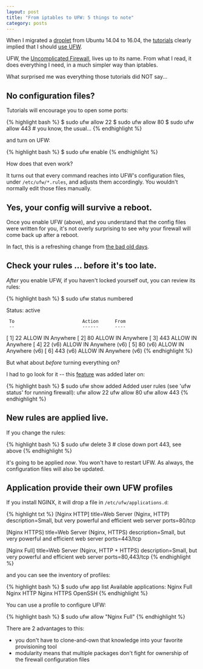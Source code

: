 ```yaml
---
layout: post
title: "From iptables to UFW: 5 things to note"
category: posts
---
```


When I migrated a [droplet](https://www.digitalocean.com/) from Ubuntu 14.04 to
16.04, the [tutorials](https://www.digitalocean.com/community/tutorials) clearly implied
that I should [use UFW](https://www.digitalocean.com/community/tutorials/how-to-set-up-a-firewall-with-ufw-on-ubuntu-16-04).

UFW, the [Uncomplicated Firewall](https://en.wikipedia.org/wiki/Uncomplicated_Firewall), lives up to its name.
From what I read, it does everything I need, in a much simpler way than iptables.

What surprised me was everything those tutorials did NOT say...


## No configuration files?

Tutorials will encourage you to open some ports:

{% highlight bash %}
$ sudo ufw allow 22
$ sudo ufw allow 80
$ sudo ufw allow 443   # you know, the usual...
{% endhighlight %}

and turn on UFW:

{% highlight bash %}
$ sudo ufw enable
{% endhighlight %}

How does that even work?

It turns out that every command reaches into UFW's configuration files,
under `/etc/ufw/*.rules`, and adjusts them accordingly. You wouldn't normally edit
those files manually.


## Yes, your config will survive a reboot.

Once you enable UFW (above), and you understand that the config files were
written for you, it's not overly surprising to see why your firewall will come
back up after a reboot.

In fact, this is a refreshing change from [the bad old days](https://www.google.com/search?q=iptables+load+on+reboot).


## Check your rules ... before it's too late.

_After_ you enable UFW, if you haven't locked yourself out, you can review its rules:

{% highlight bash %}
$ sudo ufw status numbered

Status: active

     To                         Action      From
     --                         ------      ----
[ 1] 22                         ALLOW IN    Anywhere
[ 2] 80                         ALLOW IN    Anywhere
[ 3] 443                        ALLOW IN    Anywhere
[ 4] 22 (v6)                    ALLOW IN    Anywhere (v6)
[ 5] 80 (v6)                    ALLOW IN    Anywhere (v6)
[ 6] 443 (v6)                   ALLOW IN    Anywhere (v6)
{% endhighlight %}

But what about _before_ turning everything on?

I had to go look for it -- this [feature](https://bugs.launchpad.net/ufw/+bug/987784) was added later on:

{% highlight bash %}
$ sudo ufw show added
Added user rules (see 'ufw status' for running firewall):
ufw allow 22
ufw allow 80
ufw allow 443
{% endhighlight %}


## New rules are applied live.

If you change the rules:

{% highlight bash %}
$ sudo ufw delete 3     # close down port 443, see above
{% endhighlight %}

it's going to be applied _now_. You won't have to restart UFW. As always, the
configuration files will also be updated.


## Application provide their own UFW profiles

If you install NGINX, it will drop a file in `/etc/ufw/applications.d`:

{% highlight txt %}
[Nginx HTTP]
title=Web Server (Nginx, HTTP)
description=Small, but very powerful and efficient web server
ports=80/tcp

[Nginx HTTPS]
title=Web Server (Nginx, HTTPS)
description=Small, but very powerful and efficient web server
ports=443/tcp

[Nginx Full]
title=Web Server (Nginx, HTTP + HTTPS)
description=Small, but very powerful and efficient web server
ports=80,443/tcp
{% endhighlight %}

and you can see the inventory of profiles:

{% highlight bash %}
$ sudo ufw app list
Available applications:
  Nginx Full
  Nginx HTTP
  Nginx HTTPS
  OpenSSH
{% endhighlight %}

You can use a profile to configure UFW:

{% highlight bash %}
$ sudo ufw allow "Nginx Full"
{% endhighlight %}

There are 2 advantages to this:

- you don't have to clone-and-own that knowledge into your favorite provisioning tool
- modularity means that multiple packages don't fight for ownership of the firewall configuration files

